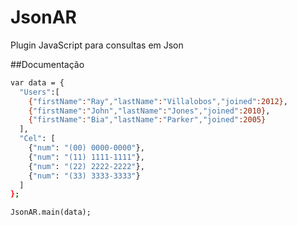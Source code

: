 JsonAR
======

Plugin JavaScript para consultas em Json

##Documentação
```bash
var data = {
  "Users":[
    {"firstName":"Ray","lastName":"Villalobos","joined":2012},
    {"firstName":"John","lastName":"Jones","joined":2010},
    {"firstName":"Bia","lastName":"Parker","joined":2005}
  ], 
  "Cel": [
    {"num": "(00) 0000-0000"},
    {"num": "(11) 1111-1111"},
    {"num": "(22) 2222-2222"},
    {"num": "(33) 3333-3333"}
  ]
};
```

`JsonAR.main(data);`

